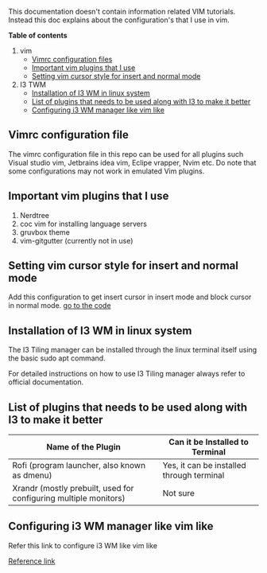 This documentation doesn't contain information related VIM tutorials.  Instead this doc explains about the configuration's that I use in vim.

**Table of contents**

1.  vim
    - [Vimrc configuration files](#vimrc-configuration-file)
    - [Important vim plugins that I use](#important-vim-plugins-that-i-use)
    - [Setting vim cursor style for insert and normal mode](#setting-vim-cursor-style-for-insert-and-normal-mode)
2.  I3 TWM
    - [Installation of I3 WM in linux system](#installation-of-i3-wm-in-linux-system)
    - [List of plugins that needs to be used along with I3 to make it better](#list-of-plugins-that-needs-to-be-used-along-with-i3-to-make-it-better)
    - [Configuring i3 WM manager like vim like](#configuring-i3-wm-manager-like-vim-like)

## Vimrc configuration file

The vimrc configuration file in this repo can be used for all plugins such Visual studio vim, Jetbrains idea vim, Eclipe vrapper, Nvim etc.  Do note that some configurations may not work in emulated Vim plugins.

## Important vim plugins that I use

1. Nerdtree
2. coc vim for installing language servers
3. gruvbox theme
4. vim-gitgutter (currently not in use)

## Setting vim cursor style for insert and normal mode

Add this configuration to get insert cursor in insert mode and block cursor in normal mode. [go to the code](https://github.com/sathishsekarss/Configuration-Files/blob/master/.vimrc#L89)


## Installation of I3 WM in linux system

The I3 Tiling manager can be installed through the linux terminal itself using the basic sudo apt command.

For detailed instructions on how to use I3 Tiling manager always refer to official documentation.

## List of plugins that needs to be used along with I3 to make it better

| Name of the Plugin                                                            | Can it be Installed to Terminal                   |
|-------------------------------------------------------------------------------|---------------------------------------------------|
| Rofi (program launcher, also known as dmenu)                                 | Yes, it can be installed through terminal         |
| Xrandr (mostly prebuilt, used for configuring multiple monitors)             | Not sure                                          |

## Configuring i3 WM manager like vim like

Refer this link to configure i3 WM like vim like

[ Reference link ](https://faq.i3wm.org/question/2294/vim-and-keybinds.1.html)
